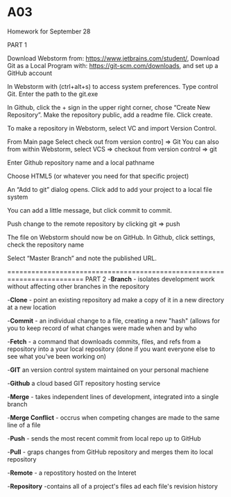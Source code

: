 # A03
Homework for September 28


PART 1

Download Webstorm from: https://www.jetbrains.com/student/, Download Git as a Local Program with:  https://git-scm.com/downloads, and set up a GitHub account

In Webstorm with (ctrl+alt+s) to access system preferences. Type control Git. Enter the path to the git.exe

In Github, click the + sign in the upper right corner, chose “Create New Repository”. Make the repository public, add a readme file. Click create.

To make a repository in Webstorm, select VC and import Version Control.

From Main page Select check out from version contro] => Git
You can also from within Webstorm, select VCS => checkout from version control => git

Enter Github repository name and a local pathname

Choose HTML5 (or whatever you need for that specific project)

An “Add to git” dialog opens. Click add to add your project to a local file system

You can add a little message, but click commit to commit.

Push change to the remote repository by clicking git => push

The file on Webstorm should now be on GitHub. In Github, click settings, check the repository name

Select “Master Branch” and note the published URL. 


=========================================================================
PART 2
-**Branch** - isolates development work without affecting other branches in the repository

-**Clone** - point an existing repository ad make a copy of it in a new directory at a new location

-**Commit** - an individual change to a file, creating a new "hash" (allows for you to keep record of what changes were made when and by who

-**Fetch** - a command that downloads commits, files, and refs from a repository into a your local repository (done if you want everyone else to see what you've been working on)

-**GIT** an version control system maintained on your personal machiene

-**Github** a cloud based GIT repository hosting service

-**Merge** - takes independent lines of development, integrated into a single branch

-**Merge Conflict** - occrus when competing changes are made to the same line of a file

-**Push** - sends the most recent commit from local repo up to GitHub

-**Pull** - graps changes from GitHub repository and merges them ito local repository

-**Remote** - a repostitory hosted on the Interet

-**Repository** -contains all of a project's files ad each file's revision history


